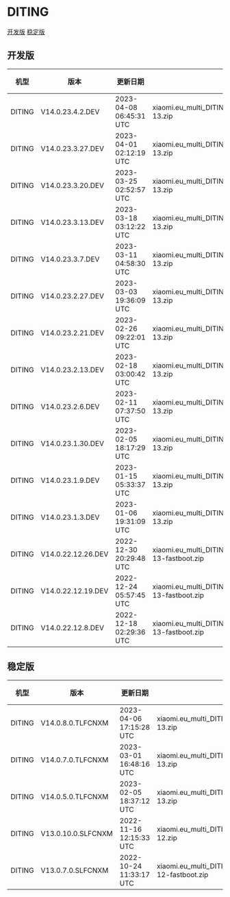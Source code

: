 # DITING
[开发版](#开发版)  [稳定版](#稳定版)
## 开发版
| 机型 | 版本 | 更新日期 | 文件名 | 大小 | 下载链接 |
| ---- | ---- | ---- | ---- | ---- | ---- |
| DITING | V14.0.23.4.2.DEV | 2023-04-08 06:45:31 UTC | xiaomi.eu_multi_DITING_V14.0.23.4.2.DEV_v14-13.zip | 5.2 GB | [SourceForge](https://sourceforge.net/projects/xiaomi-eu-multilang-miui-roms/files/xiaomi.eu/MIUI-WEEKLY-RELEASES/V14.0.23.4.2.DEV/xiaomi.eu_multi_DITING_V14.0.23.4.2.DEV_v14-13.zip/download) |
| DITING | V14.0.23.3.27.DEV | 2023-04-01 02:12:19 UTC | xiaomi.eu_multi_DITING_V14.0.23.3.27.DEV_v14-13.zip | 5.2 GB | [SourceForge](https://sourceforge.net/projects/xiaomi-eu-multilang-miui-roms/files/xiaomi.eu/MIUI-WEEKLY-RELEASES/V14.0.23.3.27.DEV/xiaomi.eu_multi_DITING_V14.0.23.3.27.DEV_v14-13.zip/download) |
| DITING | V14.0.23.3.20.DEV | 2023-03-25 02:52:57 UTC | xiaomi.eu_multi_DITING_V14.0.23.3.20.DEV_v14-13.zip | 5.2 GB | [SourceForge](https://sourceforge.net/projects/xiaomi-eu-multilang-miui-roms/files/xiaomi.eu/MIUI-WEEKLY-RELEASES/V14.0.23.3.20.DEV/xiaomi.eu_multi_DITING_V14.0.23.3.20.DEV_v14-13.zip/download) |
| DITING | V14.0.23.3.13.DEV | 2023-03-18 03:12:22 UTC | xiaomi.eu_multi_DITING_V14.0.23.3.13.DEV_v14-13.zip | 5.2 GB | [SourceForge](https://sourceforge.net/projects/xiaomi-eu-multilang-miui-roms/files/xiaomi.eu/MIUI-WEEKLY-RELEASES/V14.0.23.3.13.DEV/xiaomi.eu_multi_DITING_V14.0.23.3.13.DEV_v14-13.zip/download) |
| DITING | V14.0.23.3.7.DEV | 2023-03-11 04:58:30 UTC | xiaomi.eu_multi_DITING_V14.0.23.3.7.DEV_v14-13.zip | 5.2 GB | [SourceForge](https://sourceforge.net/projects/xiaomi-eu-multilang-miui-roms/files/xiaomi.eu/MIUI-WEEKLY-RELEASES/V14.0.23.3.7.DEV/xiaomi.eu_multi_DITING_V14.0.23.3.7.DEV_v14-13.zip/download) |
| DITING | V14.0.23.2.27.DEV | 2023-03-03 19:36:09 UTC | xiaomi.eu_multi_DITING_V14.0.23.2.27.DEV_v14-13.zip | 5.2 GB | [SourceForge](https://sourceforge.net/projects/xiaomi-eu-multilang-miui-roms/files/xiaomi.eu/MIUI-WEEKLY-RELEASES/V14.0.23.2.27.DEV/xiaomi.eu_multi_DITING_V14.0.23.2.27.DEV_v14-13.zip/download) |
| DITING | V14.0.23.2.21.DEV | 2023-02-26 09:22:01 UTC | xiaomi.eu_multi_DITING_V14.0.23.2.21.DEV_v14-13.zip | 5.2 GB | [SourceForge](https://sourceforge.net/projects/xiaomi-eu-multilang-miui-roms/files/xiaomi.eu/MIUI-WEEKLY-RELEASES/V14.0.23.2.21.DEV/xiaomi.eu_multi_DITING_V14.0.23.2.21.DEV_v14-13.zip/download) |
| DITING | V14.0.23.2.13.DEV | 2023-02-18 03:00:42 UTC | xiaomi.eu_multi_DITING_V14.0.23.2.13.DEV_v14-13.zip | 5.2 GB | [SourceForge](https://sourceforge.net/projects/xiaomi-eu-multilang-miui-roms/files/xiaomi.eu/MIUI-WEEKLY-RELEASES/V14.0.23.2.13.DEV/xiaomi.eu_multi_DITING_V14.0.23.2.13.DEV_v14-13.zip/download) |
| DITING | V14.0.23.2.6.DEV | 2023-02-11 07:37:50 UTC | xiaomi.eu_multi_DITING_V14.0.23.2.6.DEV_v14-13.zip | 5.2 GB | [SourceForge](https://sourceforge.net/projects/xiaomi-eu-multilang-miui-roms/files/xiaomi.eu/MIUI-WEEKLY-RELEASES/V14.0.23.2.6.DEV/xiaomi.eu_multi_DITING_V14.0.23.2.6.DEV_v14-13.zip/download) |
| DITING | V14.0.23.1.30.DEV | 2023-02-05 18:17:29 UTC | xiaomi.eu_multi_DITING_V14.0.23.1.30.DEV_v14-13.zip | 5.2 GB | [SourceForge](https://sourceforge.net/projects/xiaomi-eu-multilang-miui-roms/files/xiaomi.eu/MIUI-WEEKLY-RELEASES/V14.0.23.1.30.DEV/xiaomi.eu_multi_DITING_V14.0.23.1.30.DEV_v14-13.zip/download) |
| DITING | V14.0.23.1.9.DEV | 2023-01-15 05:33:37 UTC | xiaomi.eu_multi_DITING_V14.0.23.1.9.DEV_v14-13.zip | 5.0 GB | [SourceForge](https://sourceforge.net/projects/xiaomi-eu-multilang-miui-roms/files/xiaomi.eu/MIUI-WEEKLY-RELEASES/V14.0.23.1.9.DEV/xiaomi.eu_multi_DITING_V14.0.23.1.9.DEV_v14-13.zip/download) |
| DITING | V14.0.23.1.3.DEV | 2023-01-06 19:31:09 UTC | xiaomi.eu_multi_DITING_V14.0.23.1.3.DEV_v14-13.zip | 4.8 GB | [SourceForge](https://sourceforge.net/projects/xiaomi-eu-multilang-miui-roms/files/xiaomi.eu/MIUI-WEEKLY-RELEASES/V14.0.23.1.3.DEV/xiaomi.eu_multi_DITING_V14.0.23.1.3.DEV_v14-13.zip/download) |
| DITING | V14.0.22.12.26.DEV | 2022-12-30 20:29:48 UTC | xiaomi.eu_multi_DITING_V14.0.22.12.26.DEV_v14-13-fastboot.zip | 5.1 GB | [SourceForge](https://sourceforge.net/projects/xiaomi-eu-multilang-miui-roms/files/xiaomi.eu/MIUI-WEEKLY-RELEASES/V14.0.22.12.26.DEV/xiaomi.eu_multi_DITING_V14.0.22.12.26.DEV_v14-13-fastboot.zip/download) |
| DITING | V14.0.22.12.19.DEV | 2022-12-24 05:57:45 UTC | xiaomi.eu_multi_DITING_V14.0.22.12.19.DEV_v14-13-fastboot.zip | 5.1 GB | [SourceForge](https://sourceforge.net/projects/xiaomi-eu-multilang-miui-roms/files/xiaomi.eu/MIUI-WEEKLY-RELEASES/V14.0.22.12.19.DEV/xiaomi.eu_multi_DITING_V14.0.22.12.19.DEV_v14-13-fastboot.zip/download) |
| DITING | V14.0.22.12.8.DEV | 2022-12-18 02:29:36 UTC | xiaomi.eu_multi_DITING_V14.0.22.12.8.DEV_v14-13-fastboot.zip | 5.1 GB | [SourceForge](https://sourceforge.net/projects/xiaomi-eu-multilang-miui-roms/files/xiaomi.eu/MIUI-WEEKLY-RELEASES/V14.0.22.12.8.DEV/xiaomi.eu_multi_DITING_V14.0.22.12.8.DEV_v14-13-fastboot.zip/download) |
## 稳定版
| 机型 | 版本 | 更新日期 | 文件名 | 大小 | 下载链接 |
| ---- | ---- | ---- | ---- | ---- | ---- |
| DITING | V14.0.8.0.TLFCNXM | 2023-04-06 17:15:28 UTC | xiaomi.eu_multi_DITING_V14.0.8.0.TLFCNXM_v14-13.zip | 5.1 GB | [SourceForge](https://sourceforge.net/projects/xiaomi-eu-multilang-miui-roms/files/xiaomi.eu/MIUI-STABLE-RELEASES/MIUIv14/xiaomi.eu_multi_DITING_V14.0.8.0.TLFCNXM_v14-13.zip/download) |
| DITING | V14.0.7.0.TLFCNXM | 2023-03-01 16:48:16 UTC | xiaomi.eu_multi_DITING_V14.0.7.0.TLFCNXM_v14-13.zip | 5.2 GB | [SourceForge](https://sourceforge.net/projects/xiaomi-eu-multilang-miui-roms/files/xiaomi.eu/MIUI-STABLE-RELEASES/MIUIv14/xiaomi.eu_multi_DITING_V14.0.7.0.TLFCNXM_v14-13.zip/download) |
| DITING | V14.0.5.0.TLFCNXM | 2023-02-05 18:37:12 UTC | xiaomi.eu_multi_DITING_V14.0.5.0.TLFCNXM_v14-13.zip | 5.2 GB | [SourceForge](https://sourceforge.net/projects/xiaomi-eu-multilang-miui-roms/files/xiaomi.eu/MIUI-STABLE-RELEASES/MIUIv14/xiaomi.eu_multi_DITING_V14.0.5.0.TLFCNXM_v14-13.zip/download) |
| DITING | V13.0.10.0.SLFCNXM | 2022-11-16 12:15:33 UTC | xiaomi.eu_multi_DITING_V13.0.10.0.SLFCNXM_v13-12.zip | 4.8 GB | [SourceForge](https://sourceforge.net/projects/xiaomi-eu-multilang-miui-roms/files/xiaomi.eu/MIUI-STABLE-RELEASES/MIUIv13/xiaomi.eu_multi_DITING_V13.0.10.0.SLFCNXM_v13-12.zip/download) |
| DITING | V13.0.7.0.SLFCNXM | 2022-10-24 11:33:17 UTC | xiaomi.eu_multi_DITING_V13.0.7.0.SLFCNXM_v13-12-fastboot.zip | 4.9 GB | [SourceForge](https://sourceforge.net/projects/xiaomi-eu-multilang-miui-roms/files/xiaomi.eu/MIUI-STABLE-RELEASES/MIUIv13/xiaomi.eu_multi_DITING_V13.0.7.0.SLFCNXM_v13-12-fastboot.zip/download) |
